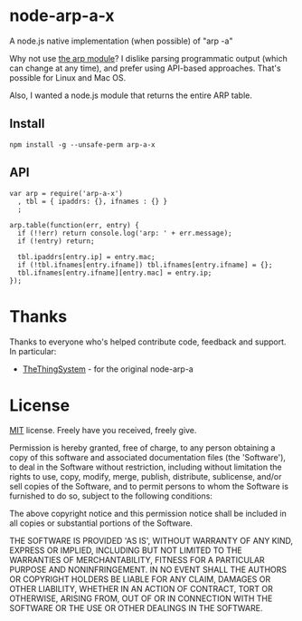 node-arp-a-x
==========

A node.js native implementation (when possible) of "arp -a"

Why not use [the arp module](https://github.com/teknopaul/arp)?
I dislike parsing programmatic output (which can change at any time),
and prefer using API-based approaches. That's possible for Linux and Mac OS.

Also, I wanted a node.js module that returns the entire ARP table.


Install
-------

    npm install -g --unsafe-perm arp-a-x


API
---

    var arp = require('arp-a-x')
      , tbl = { ipaddrs: {}, ifnames : {} }
      ;

    arp.table(function(err, entry) {
      if (!!err) return console.log('arp: ' + err.message);
      if (!entry) return;

      tbl.ipaddrs[entry.ip] = entry.mac;
      if (!tbl.ifnames[entry.ifname]) tbl.ifnames[entry.ifname] = {};
      tbl.ifnames[entry.ifname][entry.mac] = entry.ip;
    });

# Thanks
Thanks to everyone who's helped contribute code, feedback and support.  In particular:
* [TheThingSystem](https://github.com/TheThingSystem/node-arp-a) - for the original node-arp-a

License
=======

[MIT](http://en.wikipedia.org/wiki/MIT_License) license. Freely have you received, freely give.

Permission is hereby granted, free of charge, to any person obtaining a copy of this software and associated documentation files (the 'Software'), to deal in the Software without restriction, including without limitation the rights to use, copy, modify, merge, publish, distribute, sublicense, and/or sell copies of the Software, and to permit persons to whom the Software is furnished to do so, subject to the following conditions:

The above copyright notice and this permission notice shall be included in all copies or substantial portions of the Software.

THE SOFTWARE IS PROVIDED 'AS IS', WITHOUT WARRANTY OF ANY KIND, EXPRESS OR IMPLIED, INCLUDING BUT NOT LIMITED TO THE WARRANTIES OF MERCHANTABILITY, FITNESS FOR A PARTICULAR PURPOSE AND NONINFRINGEMENT. IN NO EVENT SHALL THE AUTHORS OR COPYRIGHT HOLDERS BE LIABLE FOR ANY CLAIM, DAMAGES OR OTHER LIABILITY, WHETHER IN AN ACTION OF CONTRACT, TORT OR OTHERWISE, ARISING FROM, OUT OF OR IN CONNECTION WITH THE SOFTWARE OR THE USE OR OTHER DEALINGS IN THE SOFTWARE.
